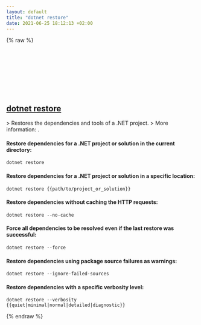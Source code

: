 ```yaml
---
layout: default
title: "dotnet restore"
date: 2021-06-25 18:12:13 +02:00
---
```

{% raw %}
<h2 id="dotnet-restore">
  <a href="/en/common/dotnet-restore.html">dotnet restore</a> <a href="#dotnet-restore"><svg class="icon">
    <use href="/assets/images/unicode_sprite.svg#link" />
  </svg></a>
</h2>
> Restores the dependencies and tools of a .NET project.
> More information: <https://docs.microsoft.com/dotnet/core/tools/dotnet-restore>.

#### Restore dependencies for a .NET project or solution in the current directory:
```shell
dotnet restore
```
#### Restore dependencies for a .NET project or solution in a specific location:
```shell
dotnet restore {{path/to/project_or_solution}}
```
#### Restore dependencies without caching the HTTP requests:
```shell
dotnet restore --no-cache
```
#### Force all dependencies to be resolved even if the last restore was successful:
```shell
dotnet restore --force
```
#### Restore dependencies using package source failures as warnings:
```shell
dotnet restore --ignore-failed-sources
```
#### Restore dependencies with a specific verbosity level:
```shell
dotnet restore --verbosity {{quiet|minimal|normal|detailed|diagnostic}}
```
{% endraw %}